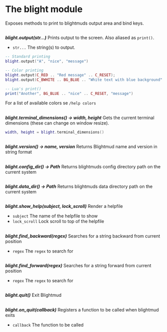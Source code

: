 # The blight module

Exposes methods to print to blightmuds output area and bind keys.

##

***blight.output(str...)***
Prints output to the screen. Also aliased as `print()`.

- `str...`  The string(s) to output.
 
```lua
-- Standard printing
blight.output("A", "nice", "message")

-- Color printing
blight.output(C_RED .. "Red message" .. C_RESET);
blight.output(C_BWHITE .. BG_BLUE .. "White text with blue background" .. C_RESET);

-- Lua's print()
print("Another", BG_BLUE .. "nice" .. C_RESET, "message")
```
For a list of available colors se `/help colors`

##

***blight.terminal_dimensions() -> width, height***
Gets the current terminal dimensions (these can change on window resize).
```lua
width, height = blight.terminal_dimensions()
```

##

***blight.version() -> name, version***
Returns Blightmud name and version in string format

##

***blight.config_dir() -> Path***
Returns blightmuds config directory path on the current system

##

***blight.data_dir() -> Path***
Returns blightmuds data directory path on the current system

##

***blight.show_help(subject, lock_scroll)***
Render a helpfile

- `subject`     The name of the helpfile to show
- `lock_scroll` Lock scroll to top of the helpfile

##

***blight.find_backward(regex)***
Searches for a string backward from current position

- `regex`    The `regex` to search for

##

***blight.find_forward(regex)***
Searches for a string forward from current position

- `regex`    The `regex` to search for

##

***blight.quit()***
Exit Blightmud

##

***blight.on_quit(callback)***
Registers a function to be called when blightmud exits

- `callback`    The function to be called

##
